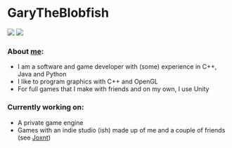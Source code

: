 # GaryTheBlobfish

<a>

![](https://github.com/GaryTheBlobfish/GaryTheBlobfish/blob/master/generated/overview.svg)
![](https://github.com/GaryTheBlobfish/GaryTheBlobfish/blob/master/generated/languages.svg)
  
</a>

### About [me](https://garytheblobfish.github.io):

  - I am a software and game developer with (some) experience in C++, Java and Python  
  - I like to program graphics with C++ and OpenGL  
  - For full games that I make with friends and on my own, I use Unity  

### Currently working on:
  - A private game engine
  - Games with an indie studio (ish) made up of me and a couple of friends (see [Joxnt](https://github.com/joxnt))
